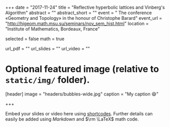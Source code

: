+++
date = "2017-11-24"
title = "Reflective hyperbolic lattices and Vinberg's Algorithm"
abstract = ""
abstract_short = ""
event = " The conference «Geometry and Topology» in the honour of Christophe Barard"
event_url = "http://higeom.math.msu.su/seminars/nov_sem_hist.html"
location = "Institute of Mathematics, Bordeaux, France"

selected = false
math = true

url_pdf = ""
url_slides = ""
url_video = ""

# Optional featured image (relative to `static/img/` folder).
[header]
image = "headers/bubbles-wide.jpg"
caption = "My caption :smile:"

+++

Embed your slides or video here using [shortcodes](https://gcushen.github.io/hugo-academic-demo/post/writing-markdown-latex/). Further details can easily be added using *Markdown* and $\rm \LaTeX$ math code. 

